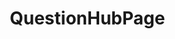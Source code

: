 # QuestionHubPage
<!DOCTYPE html>
<html lang="en">
<head>
    <meta charset="UTF-8">
    <meta http-equiv="X-UA-Compatible" content="IE=edge">
    <meta name="viewport" content="width=device-width, initial-scale=1.0">
    <title>YT trial</title>
    <style>
:root{
    --clr-neutral-900: hsl(207, 19%, 9%);
    --clr-neutral-100: hsl(0,0%,100%);
    --clr-accent-400: hsl(142, 90%, 61%);
}
*,
*::before,
*::after{
    box-sizing: border-box;
}
.mycontainer1{
    border: 1px double cyan;
    border-radius: 5px;
    box-shadow: 0 0 14px 9px rgb(23, 117, 117);
    height: 345px;
}

.card-title{
    height: 25px;
}
.card-img{
    height: 270px;
}
.mycard{
    padding: 10rem 0 0;
    max-width: 35ch;
    border-radius: 0.5rem;
    overflow: hidden;
    transition: transform 500ms ease;
}
.mycard:hover,
.mycard:focus-within{
    transform: scale(1.05);
}
.mycard-content{
    --padding: 1.5rem;
    padding: var(--padding);
    background: transparent;
}
@media (hover){
    .mycontainer1:hover {
        transform: scale(1.05);
        transition: transform 500ms ease;
    }
    .mycontainer1:hover .card-img{
        filter: blur(4px);
        opacity: 0.5;
    }
    .mycard-content{
        transform: translateY(65%);
        transition: transform 500ms ease;
    }
    .mycard-content > *:not(.mycard-title, .card-title) {
        opacity: 0;
        transition: opacity 500ms ease;
        transition-delay: 500ms;
    }
    .mycard:hover .mycard-content,
    .mycard:focus-within .mycard-content{
        transform: translateY(0);
    }
    .mycard:focus-within .mycard-content{
        transition-duration: 0ms;
    }
    .mycard:hover .mycard-content > *:not(.mycard-title, .card-title),
    .mycard:focus-within .mycard-content > *:not(.mycard-title, .card-title){
        opacity: 1;
        transition-delay: 100ms;
    }    
    .mycard-title::after{
        transform: scaleX(0);
    }
}

.mycard-title{
    position: relative;

    outline: 1px solid transparent;
}
.mycard-title::after{
    content: "";
    position: absolute;
    height: 4px;
    bottom: -2px;
    left: calc(var(--padding)*-1);
    width: calc(100% + var(--padding));
    background: var(--clr-accent-400);

    transition: transform 500ms ease;
    transform-origin: left;
}
.mycard:hover .mycard-title::after{
    transform: scaleX(1);
    transition-delay: 500ms;

}
.mycard-body{
    color: rgb(255, 255, 255 / 0);
}
.button{
    cursor: pointer;
    display: inline-block;
    text-decoration: none;
    color: hsl(207, 19%, 9%);
    background-color: var(--clr-accent-400);
    padding: 0.5em 1.25em;
    border-radius: 0.25rem;
}
.button:hover,
.button:focus{
    background-color: var(--clr-neutral-100);
    }

    </style>
<!-- CSS only -->
<link href="https://cdn.jsdelivr.net/npm/bootstrap@5.1.3/dist/css/bootstrap.min.css" rel="stylesheet" integrity="sha384-1BmE4kWBq78iYhFldvKuhfTAU6auU8tT94WrHftjDbrCEXSU1oBoqyl2QvZ6jIW3" crossorigin="anonymous">

</head>
<body class="bg-dark">
    <!-- Image and text -->
<nav class="navbar navbar-info bg-info">
    <a class="navbar-brand" href="#">
      <img src="/docs/4.0/assets/brand/bootstrap-solid.svg" width="30" height="30" class="d-inline-block align-top" alt="">
      Bootstrap
    </a>
  </nav>
    <!-- background: var(--clr-neutral-900);   in body 
        overflow: hidden;     in mycard-->
    <!-- <div class="mycard">
        <div class="mycard-content">
            <h2 class="mycard-title">
                Sometitle Here
            </h2>
            <p class="mycard-body">
                And whatever you do, don't forget to keep on making your corner of the internet just a little bit more awesome
            </p>
            <a href="#" class="button">Button</a>
        </div>
    </div> -->
    <br>
    <div class="container">
        <div class="row">
            <!-- 1st box starts here -->
            <div class="col-md-4 col-sm-6 col-sx-12">
                <div class="mycontainer1 bg-dark">
                    <div class="card  bg-dark text-white"> 
                        <h5 class="card-title"> 1.Django algo<br>  <span class="position-absolute top-0 start-100 translate-middle badge rounded-pill bg-danger">
                            ✓
                            <span class="visually-hidden">unread messages</span>
                          </span></h5>
                        <img class="card-img" src="olympiad1.jpg" alt="Card image">
                        <div class=" card-body card-img-overlay mycard">
    <!--                         <span class="mycard"> -->
                            <div class="mycard-content">
                                <h5 class="mycard-title">
                                    <!-- <div class="card-text"> -->
                                        Submissions : N <br>
                                        Accuracy : <div class="progress bg-danger progress-bar-striped progress-bar-animated">
                                            <div class="progress-bar progress-bar-striped progress-bar-animated bg-success " role="progressbar" aria-valuenow="75" aria-valuemin="0" aria-valuemax="100" style="width: 75%">75%</div>
                                        </div>
                                    <!-- </div> -->
                                </h5>
                                <p class="mycard-body">This is a wider card with supporting text below as a natural lead-in to additional content. This content is a little bit longer.</p>
                            </div>
                            <!-- </span> -->
                        </div>    
                    </div><div class="bg-transparent border-success"><button href="www.google.com" type="button" class="btn btn-info col-12">View</button></div>
                </div>
                <hr>
            </div>
            <!-- 1st box ends here -->
            <!-- 2nd box starts here -->
            <div class="col-md-4 col-sm-6 col-sx-12">
                <div class="mycontainer1 bg-dark">
                    <div class="card  bg-dark text-white"> 
                        <h5 class="card-title"> 2.Django algo<br> <span class="position-absolute top-0 start-100 translate-middle badge rounded-pill bg-danger">
                            🞩
                            <span class="visually-hidden">unread messages</span>
                          </span></h5>
                        <img class="card-img" src="rdp1.jpg" alt="Card image">
                        <div class=" card-body card-img-overlay mycard">
    <!--                         <span class="mycard"> -->
                            <div class="mycard-content">
                                <h5 class="mycard-title">
                                    <!-- <div class="card-text"> -->
                                        Submissions : N <br>
                                        Accuracy : 
                                        <div class="progress bg-danger progress-bar-striped progress-bar-animated">
                                            <div class="progress-bar progress-bar-striped progress-bar-animated bg-success " role="progressbar" aria-valuenow="75" aria-valuemin="0" aria-valuemax="100" style="width: 75%">75%</div>
                                        </div>
                                    <!-- </div> -->
                                </h5>
                                <p class="mycard-body">This is a wider card with supporting text below as a natural lead-in to additional content. This content is a little bit longer.</p>
                            </div>
                            <!-- </span> -->
                        </div>    
                    </div><div class="bg-transparent border-success"><button href="www.google.com" type="button" class="btn btn-info col-12">View</button></div>
                </div>
                <hr>
            </div>
            <!-- 2nd box ends here -->
            <!-- 3rd box starts here -->
            <div class="col-md-4 col-sm-6 col-sx-12">
                <div class="mycontainer1 bg-dark">
                    <div class="card  bg-dark text-white"> 
                        <h5 class="card-title"> 3.Django algo<br><span class="position-absolute top-0 start-100 translate-middle badge rounded-pill bg-danger">
                            🞩
                            <span class="visually-hidden">unread messages</span>
                          </span></h5>
                        <img class="card-img" src="yi1.jpg" alt="Card image">
                        <div class=" card-body card-img-overlay mycard">
    <!--                         <span class="mycard"> -->
                            <div class="mycard-content">
                                <h5 class="mycard-title">
                                    <!-- <div class="card-text"> -->
                                        Submissions : N <br>
                                        Accuracy : 
                                        <div class="progress bg-danger progress-bar-striped progress-bar-animated">
                                            <div class="progress-bar progress-bar-striped progress-bar-animated bg-success " role="progressbar" aria-valuenow="75" aria-valuemin="0" aria-valuemax="100" style="width: 75%">75%</div>
                                        </div>
                                    <!-- </div> -->
                                </h5>
                                <p class="mycard-body">This is a wider card with supporting text below as a natural lead-in to additional content. This content is a little bit longer.</p>
                            </div>
                            <!-- </span> -->
                        </div>    
                    </div><div class="bg-transparent border-success"><button href="www.google.com" type="button" class="btn btn-info col-12">View</button></div>
                </div>
                <hr>
            </div>
            <!-- 3rd box ends here -->
            <!-- 4th box starts here -->
            <div class="col-md-4 col-sm-6 col-sx-12">
                <div class="mycontainer1 bg-dark">
                    <div class="card  bg-dark text-white"> 
                        <h5 class="card-title"> 4.Django algo<br><span class="position-absolute top-0 start-100 translate-middle badge rounded-pill bg-danger">
                            ✓
                            <span class="visually-hidden">unread messages</span>
                          </span></h5>
                        <img class="card-img" src="webcrawler1.jpg" alt="Card image">
                        <div class=" card-body card-img-overlay mycard">
    <!--                         <span class="mycard"> -->
                            <div class="mycard-content">
                                <h5 class="mycard-title">
                                    <!-- <div class="card-text"> -->
                                        Submissions : N <br>
                                        Accuracy : 
                                        <div class="progress bg-danger progress-bar-striped progress-bar-animated">
                                            <div class="progress-bar progress-bar-striped progress-bar-animated bg-success " role="progressbar" aria-valuenow="75" aria-valuemin="0" aria-valuemax="100" style="width: 75%">75%</div>
                                        </div>
                                    <!-- </div> -->
                                </h5>
                                <p class="mycard-body">This is a wider card with supporting text below as a natural lead-in to additional content. This content is a little bit longer.</p>
                            </div>
                            <!-- </span> -->
                        </div>    
                    </div><div class="bg-transparent border-success"><button href="www.google.com" type="button" class="btn btn-info col-12">View</button></div>
                </div>
                <hr>
            </div>
            <!-- 4th box ends here -->           
            <!-- 5th box starts here -->
            <div class="col-md-4 col-sm-6 col-sx-12">
                <div class="mycontainer1 bg-dark">
                    <div class="card  bg-dark text-white"> 
                        <h5 class="card-title"> 5.Django algo<br><span class="position-absolute top-0 start-100 translate-middle badge rounded-pill bg-danger">
                            ✓
                            <span class="visually-hidden">unread messages</span>
                          </span></h5>
                        <img class="card-img" src="webmaster1.jpg" alt="Card image">
                        <div class=" card-body card-img-overlay mycard">
    <!--                         <span class="mycard"> -->
                            <div class="mycard-content">
                                <h5 class="mycard-title">
                                    <!-- <div class="card-text"> -->
                                        Submissions : N <br>
                                        Accuracy : 
                                        <div class="progress bg-danger progress-bar-striped progress-bar-animated">
                                            <div class="progress-bar progress-bar-striped progress-bar-animated bg-success " role="progressbar" aria-valuenow="75" aria-valuemin="0" aria-valuemax="100" style="width: 75%">75%</div>
                                        </div>
                                    <!-- </div> -->
                                </h5>
                                <p class="mycard-body">This is a wider card with supporting text below as a natural lead-in to additional content. This content is a little bit longer.</p>
                            </div>
                            <!-- </span> -->
                        </div>    
                    </div><div class="bg-transparent border-success"><button href="www.google.com" type="button" class="btn btn-info col-12">View</button></div>
                </div>
                <hr>
            </div>
            <!-- 5th box ends here --> 
            <!-- 6th box starts here -->
            <div class="col-md-4 col-sm-6 col-sx-12">
                <div class="mycontainer1 bg-dark">
                    <div class="card  bg-dark text-white"> 
                        <h5 class="card-title"> 6.Django algo<br><span class="position-absolute top-0 start-100 translate-middle badge rounded-pill bg-danger">
                            ✓
                            <span class="visually-hidden">unread messages</span>
                          </span></h5>
                        <img class="card-img" src="webcrawler1.jpg" alt="Card image">
                        <div class=" card-body card-img-overlay mycard">
    <!--                         <span class="mycard"> -->
                            <div class="mycard-content">
                                <h5 class="mycard-title">
                                    <!-- <div class="card-text"> -->
                                        Submissions : N <br>
                                        Accuracy : 
                                        <div class="progress bg-danger progress-bar-striped progress-bar-animated">
                                            <div class="progress-bar progress-bar-striped progress-bar-animated bg-success " role="progressbar" aria-valuenow="75" aria-valuemin="0" aria-valuemax="100" style="width: 75%">75%</div>
                                        </div>
                                    <!-- </div> -->
                                </h5>
                                <p class="mycard-body">This is a wider card with supporting text below as a natural lead-in to additional content. This content is a little bit longer.</p>
                            </div>
                            <!-- </span> -->
                        </div>    
                    </div><div class="bg-transparent border-success"><button href="www.google.com" type="button" class="btn btn-info col-12">View</button></div>
                </div>
                <hr>
            </div>
            <!-- 6th box ends here -->                                    
        </div>
    </div>
</body>
</html>
